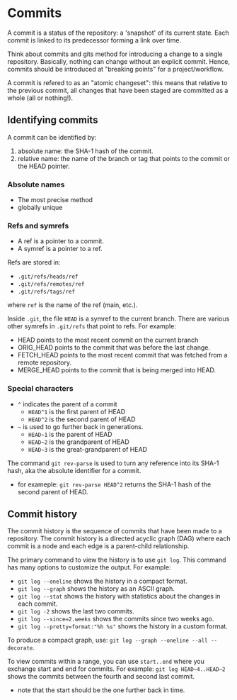 # Commits
A commit is a status of the repository: a 'snapshot' of its current state. Each commit is linked to its predecessor forming a link over time.

Think about commits and gits method for introducing a change to a single repository. Basically, nothing can change without an explicit commit. Hence, commits should be introduced at "breaking points" for a project/workflow.

A commit is refered to as an "atomic changeset": this means that relative to the previous commit, all changes that have been staged are committed as a whole (all or nothing!).

## Identifying commits
A commit can be identified by:
1. absolute name: the SHA-1 hash of the commit.
2. relative name: the name of the branch or tag that points to the commit or the HEAD pointer.

### Absolute names
- The most precise method
- globally unique

### Refs and symrefs
- A ref is a pointer to a commit.
- A symref is a pointer to a ref.

Refs are stored in:
- `.git/refs/heads/ref`
- `.git/refs/remotes/ref`
- `.git/refs/tags/ref`

where `ref` is the name of the ref (main, etc.).

Inside `.git`, the file `HEAD` is a symref to the current branch. There are various other symrefs in `.git/refs` that point to refs. For example:
- HEAD points to the most recent commit on the current branch
- ORIG_HEAD points to the commit that was before the last change.
- FETCH_HEAD points to the most recent commit that was fetched from a remote repository.
- MERGE_HEAD points to the commit that is being merged into HEAD.

### Special characters
- `^` indicates the parent of a commit
    - `HEAD^1` is the first parent of HEAD
    - `HEAD^2` is the second parent of HEAD
- `~` is used to go further back in generations.
    - `HEAD~1` is the parent of HEAD
    - `HEAD~2` is the grandparent of HEAD
    - `HEAD~3` is the great-grandparent of HEAD

The command `git rev-parse` is used to turn any reference into its SHA-1 hash, aka the absolute identifier for a commit.
- for exameple: `git rev-parse HEAD^2` returns the SHA-1 hash of the second parent of HEAD.

## Commit history
The commit history is the sequence of commits that have been made to a repository. The commit history is a directed acyclic graph (DAG) where each commit is a node and each edge is a parent-child relationship.

The primary command to view the history is to use `git log`. This command has many options to customize the output. For example:
- `git log --oneline` shows the history in a compact format.
- `git log --graph` shows the history as an ASCII graph.
- `git log --stat` shows the history with statistics about the changes in each commit.
- `git log -2` shows the last two commits.
- `git log --since=2.weeks` shows the commits since two weeks ago.
- `git log --pretty=format:"%h %s"` shows the history in a custom format.

To produce a compact graph, use: `git log --graph --oneline --all --decorate`.

To view commits within a range, you can use `start..end` where you exchange start and end for commits. For example: `git log HEAD~4..HEAD~2` shows the commits between the fourth and second last commit.
- note that the start should be the one further back in time.



